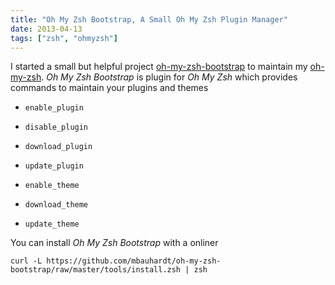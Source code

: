 ```yaml
---
title: "Oh My Zsh Bootstrap, A Small Oh My Zsh Plugin Manager"
date: 2013-04-13
tags: ["zsh", "ohmyzsh"]
---
```


I started a small but helpful project [oh-my-zsh-bootstrap](https://github.com/mbauhardt/oh-my-zsh-bootstrap) to maintain my [oh-my-zsh](https://github.com/robbyrussell/oh-my-zsh).
_Oh My Zsh Bootstrap_ is plugin for _Oh My Zsh_ which provides commands to maintain your plugins and themes

* <code>enable_plugin</code>
* <code>disable_plugin</code>
* <code>download_plugin</code>
* <code>update_plugin</code>

* <code>enable_theme</code>
* <code>download_theme</code>
* <code>update_theme</code>

You can install _Oh My Zsh Bootstrap_ with a onliner

    curl -L https://github.com/mbauhardt/oh-my-zsh-bootstrap/raw/master/tools/install.zsh | zsh
